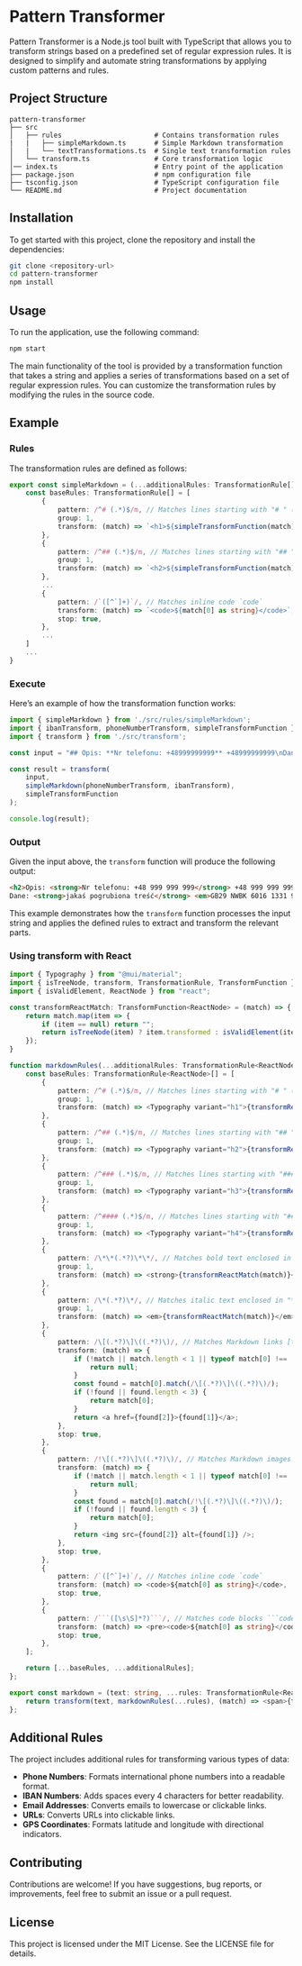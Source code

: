 # Pattern Transformer

Pattern Transformer is a Node.js tool built with TypeScript that allows you to transform strings based on a predefined set of regular expression rules. It is designed to simplify and automate string transformations by applying custom patterns and rules.

## Project Structure

```
pattern-transformer
├── src
│   ├── rules                       # Contains transformation rules
|   |   ├── simpleMarkdown.ts       # Simple Markdown transformation
│   |   └── textTransformations.ts  # Single text transformation rules
│   └── transform.ts                # Core transformation logic
│── index.ts                        # Entry point of the application
├── package.json                    # npm configuration file
├── tsconfig.json                   # TypeScript configuration file
└── README.md                       # Project documentation
```

## Installation

To get started with this project, clone the repository and install the dependencies:

```bash
git clone <repository-url>
cd pattern-transformer
npm install
```

## Usage

To run the application, use the following command:

```bash
npm start
```

The main functionality of the tool is provided by a transformation function that takes a string and applies a series of transformations based on a set of regular expression rules. You can customize the transformation rules by modifying the rules in the source code.

## Example

### Rules

The transformation rules are defined as follows:

```typescript
export const simpleMarkdown = (...additionalRules: TransformationRule[]): TransformationRule[] => {
    const baseRules: TransformationRule[] = [
        {
            pattern: /^# (.*)$/m, // Matches lines starting with "# " (Markdown header level 1)
            group: 1,
            transform: (match) => `<h1>${simpleTransformFunction(match)}</h1>`,
        },
        {
            pattern: /^## (.*)$/m, // Matches lines starting with "## " (Markdown header level 2)
            group: 1,
            transform: (match) => `<h2>${simpleTransformFunction(match)}</h2>`,
        },
        ...
        {
            pattern: /`([^`]+)`/, // Matches inline code `code`
            transform: (match) => `<code>${match[0] as string}</code>`,
            stop: true,
        },
        ...
    ]
    ...
}
```

### Execute

Here’s an example of how the transformation function works:

```typescript
import { simpleMarkdown } from './src/rules/simpleMarkdown';
import { ibanTransform, phoneNumberTransform, simpleTransformFunction } from './src/rules/textTransforms';
import { transform } from './src/transform';

const input = "## Opis: **Nr telefonu: +48999999999** +48999999999\nDane: **jakaś pogrubiona treść** *GB29NWBK60161331926819* PL12345678901234567890123456";

const result = transform(
    input, 
    simpleMarkdown(phoneNumberTransform, ibanTransform),
    simpleTransformFunction
);

console.log(result);
```

### Output

Given the input above, the `transform` function will produce the following output:

```html
<h2>Opis: <strong>Nr telefonu: +48 999 999 999</strong> +48 999 999 999</h2>
Dane: <strong>jakaś pogrubiona treść</strong> <em>GB29 NWBK 6016 1331 9268 19</em> PL12 3456 7890 1234 5678 9012 3456
```

This example demonstrates how the `transform` function processes the input string and applies the defined rules to extract and transform the relevant parts.

### Using transform with React

```ts
import { Typography } from "@mui/material";
import { isTreeNode, transform, TransformationRule, TransformFunction } from "pattern-transformer";
import { isValidElement, ReactNode } from "react";

const transformReactMatch: TransformFunction<ReactNode> = (match) => {
    return match.map(item => {
        if (item == null) return "";
        return isTreeNode(item) ? item.transformed : isValidElement(item) ? item : item.toString();
    });
}

function markdownRules(...additionalRules: TransformationRule<ReactNode>[]): TransformationRule<ReactNode>[] {
    const baseRules: TransformationRule<ReactNode>[] = [
        {
            pattern: /^# (.*)$/m, // Matches lines starting with "# " (Markdown header level 1)
            group: 1,
            transform: (match) => <Typography variant="h1">{transformReactMatch(match)}</Typography>,
        },
        {
            pattern: /^## (.*)$/m, // Matches lines starting with "## " (Markdown header level 2)
            group: 1,
            transform: (match) => <Typography variant="h2">{transformReactMatch(match)}</Typography>,
        },
        {
            pattern: /^### (.*)$/m, // Matches lines starting with "### " (Markdown header level 3)
            group: 1,
            transform: (match) => <Typography variant="h3">{transformReactMatch(match)}</Typography>,
        },
        {
            pattern: /^#### (.*)$/m, // Matches lines starting with "#### " (Markdown header level 4)
            group: 1,
            transform: (match) => <Typography variant="h4">{transformReactMatch(match)}</Typography>,
        },
        {
            pattern: /\*\*(.*?)\*\*/, // Matches bold text enclosed in "**"
            group: 1,
            transform: (match) => <strong>{transformReactMatch(match)}</strong>,
        },
        {
            pattern: /\*(.*?)\*/, // Matches italic text enclosed in "*"
            group: 1,
            transform: (match) => <em>{transformReactMatch(match)}</em>,
        },
        {
            pattern: /\[(.*?)\]\((.*?)\)/, // Matches Markdown links [text](url)
            transform: (match) => {
                if (!match || match.length < 1 || typeof match[0] !== 'string') {
                    return null;
                }
                const found = match[0].match(/\[(.*?)\]\((.*?)\)/);
                if (!found || found.length < 3) {
                    return match[0];
                }
                return <a href={found[2]}>{found[1]}</a>;
            },
            stop: true,
        },
        {
            pattern: /!\[(.*?)\]\((.*?)\)/, // Matches Markdown images ![alt](url)
            transform: (match) => {
                if (!match || match.length < 1 || typeof match[0] !== 'string') {
                    return null;
                }
                const found = match[0].match(/!\[(.*?)\]\((.*?)\)/);
                if (!found || found.length < 3) {
                    return match[0];
                }
                return <img src={found[2]} alt={found[1]} />;
            },
            stop: true,
        },
        {
            pattern: /`([^`]+)`/, // Matches inline code `code`
            transform: (match) => <code>${match[0] as string}</code>,
            stop: true,
        },
        {
            pattern: /```([\s\S]*?)```/, // Matches code blocks ```code```
            transform: (match) => <pre><code>${match[0] as string}</code></pre>,
            stop: true,
        },
    ];

    return [...baseRules, ...additionalRules];
};

export const markdown = (text: string, ...rules: TransformationRule<ReactNode>[]): ReactNode => {
    return transform(text, markdownRules(...rules), (match) => <span>{transformReactMatch(match)}</span>);
};
```

## Additional Rules

The project includes additional rules for transforming various types of data:

- **Phone Numbers**: Formats international phone numbers into a readable format.
- **IBAN Numbers**: Adds spaces every 4 characters for better readability.
- **Email Addresses**: Converts emails to lowercase or clickable links.
- **URLs**: Converts URLs into clickable links.
- **GPS Coordinates**: Formats latitude and longitude with directional indicators.

## Contributing

Contributions are welcome! If you have suggestions, bug reports, or improvements, feel free to submit an issue or a pull request.

## License

This project is licensed under the MIT License. See the LICENSE file for details.